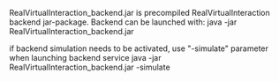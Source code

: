 RealVirtualInteraction_backend.jar is precompiled RealVirtualInteraction backend jar-package. 
Backend can be launched with:
	java -jar RealVirtualInteraction_backend.jar

if backend simulation needs to be activated, use "-simulate" parameter when launching backend service
	java -jar RealVirtualInteraction_backend.jar -simulate
